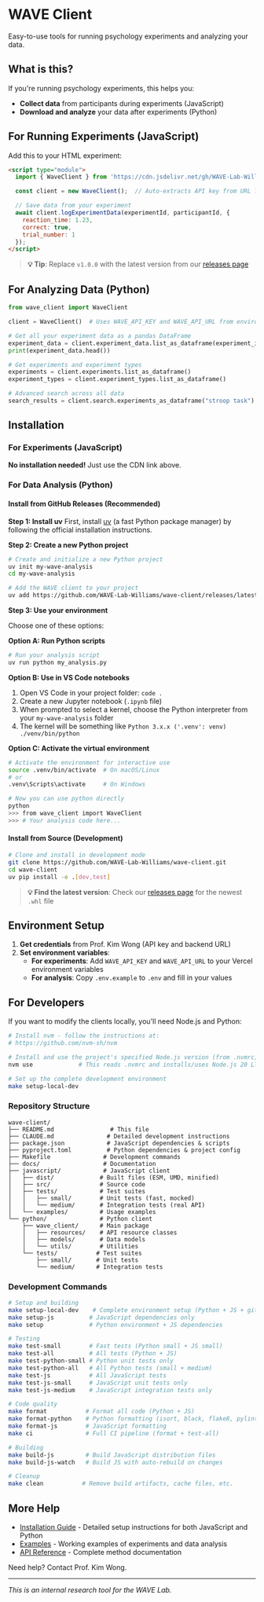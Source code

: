 # WAVE Client

Easy-to-use tools for running psychology experiments and analyzing your data.

## What is this?

If you're running psychology experiments, this helps you:
- **Collect data** from participants during experiments (JavaScript)
- **Download and analyze** your data after experiments (Python)

## For Running Experiments (JavaScript)

Add this to your HTML experiment:

```html
<script type="module">
  import { WaveClient } from 'https://cdn.jsdelivr.net/gh/WAVE-Lab-Williams/wave-client@v1.0.0/javascript/dist/wave-client.esm.js';

  const client = new WaveClient();  // Auto-extracts API key from URL ?key=exp_abc123

  // Save data from your experiment
  await client.logExperimentData(experimentId, participantId, {
    reaction_time: 1.23,
    correct: true,
    trial_number: 1
  });
</script>
```

> **💡 Tip**: Replace `v1.0.0` with the latest version from our [releases page](https://github.com/WAVE-Lab-Williams/wave-client/releases)

## For Analyzing Data (Python)

```python
from wave_client import WaveClient

client = WaveClient()  # Uses WAVE_API_KEY and WAVE_API_URL from environment

# Get all your experiment data as a pandas DataFrame
experiment_data = client.experiment_data.list_as_dataframe(experiment_id=123)
print(experiment_data.head())

# Get experiments and experiment types
experiments = client.experiments.list_as_dataframe()
experiment_types = client.experiment_types.list_as_dataframe()

# Advanced search across all data
search_results = client.search.experiments_as_dataframe("stroop task")
```

## Installation

### For Experiments (JavaScript)
**No installation needed!** Just use the CDN link above.

### For Data Analysis (Python)

#### Install from GitHub Releases (Recommended)

**Step 1: Install uv**
First, install [uv](https://docs.astral.sh/uv/getting-started/installation/#installing-uv) (a fast Python package manager) by following the official installation instructions.

**Step 2: Create a new Python project**
```bash
# Create and initialize a new Python project
uv init my-wave-analysis
cd my-wave-analysis

# Add the WAVE client to your project
uv add https://github.com/WAVE-Lab-Williams/wave-client/releases/latest/download/wave_client-1.0.0-py3-none-any.whl
```

**Step 3: Use your environment**

Choose one of these options:

**Option A: Run Python scripts**
```bash
# Run your analysis script
uv run python my_analysis.py
```

**Option B: Use in VS Code notebooks**
1. Open VS Code in your project folder: `code .`
2. Create a new Jupyter notebook (`.ipynb` file)
3. When prompted to select a kernel, choose the Python interpreter from your `my-wave-analysis` folder
4. The kernel will be something like `Python 3.x.x ('.venv': venv) ./venv/bin/python`

**Option C: Activate the virtual environment**
```bash
# Activate the environment for interactive use
source .venv/bin/activate  # On macOS/Linux
# or
.venv\Scripts\activate     # On Windows

# Now you can use python directly
python
>>> from wave_client import WaveClient
>>> # Your analysis code here...
```

#### Install from Source (Development)
```bash
# Clone and install in development mode
git clone https://github.com/WAVE-Lab-Williams/wave-client.git
cd wave-client
uv pip install -e .[dev,test]
```

> **💡 Find the latest version**: Check our [releases page](https://github.com/WAVE-Lab-Williams/wave-client/releases) for the newest `.whl` file

## Environment Setup

1. **Get credentials** from Prof. Kim Wong (API key and backend URL)
2. **Set environment variables**:
   - **For experiments**: Add `WAVE_API_KEY` and `WAVE_API_URL` to your Vercel environment variables
   - **For analysis**: Copy `.env.example` to `.env` and fill in your values

## For Developers

If you want to modify the clients locally, you'll need Node.js and Python:

```bash
# Install nvm - follow the instructions at:
# https://github.com/nvm-sh/nvm

# Install and use the project's specified Node.js version (from .nvmrc)
nvm use             # This reads .nvmrc and installs/uses Node.js 20 LTS

# Set up the complete development environment
make setup-local-dev
```

### Repository Structure

```
wave-client/
├── README.md                # This file
├── CLAUDE.md               # Detailed development instructions
├── package.json            # JavaScript dependencies & scripts
├── pyproject.toml          # Python dependencies & project config
├── Makefile               # Development commands
├── docs/                  # Documentation
├── javascript/            # JavaScript client
│   ├── dist/             # Built files (ESM, UMD, minified)
│   ├── src/              # Source code
│   ├── tests/            # Test suites
│   │   ├── small/        # Unit tests (fast, mocked)
│   │   └── medium/       # Integration tests (real API)
│   └── examples/         # Usage examples
└── python/               # Python client  
    ├── wave_client/      # Main package
    │   ├── resources/    # API resource classes
    │   ├── models/       # Data models
    │   └── utils/        # Utilities
    └── tests/           # Test suites
        ├── small/       # Unit tests
        └── medium/      # Integration tests
```

### Development Commands

```bash
# Setup and building
make setup-local-dev    # Complete environment setup (Python + JS + git hooks)
make setup-js          # JavaScript dependencies only
make setup             # Python environment + JS dependencies

# Testing
make test-small        # Fast tests (Python small + JS small)
make test-all          # All tests (Python + JS)
make test-python-small # Python unit tests only
make test-python-all   # All Python tests (small + medium)
make test-js           # All JavaScript tests
make test-js-small     # JavaScript unit tests only
make test-js-medium    # JavaScript integration tests only

# Code quality
make format           # Format all code (Python + JS)
make format-python    # Python formatting (isort, black, flake8, pylint)
make format-js        # JavaScript formatting
make ci               # Full CI pipeline (format + test-all)

# Building
make build-js         # Build JavaScript distribution files
make build-js-watch   # Build JS with auto-rebuild on changes

# Cleanup
make clean           # Remove build artifacts, cache files, etc.
```

## More Help

- [Installation Guide](docs/installation.md) - Detailed setup instructions for both JavaScript and Python
- [Examples](docs/examples.md) - Working examples of experiments and data analysis
- [API Reference](docs/api-reference.md) - Complete method documentation

Need help? Contact Prof. Kim Wong.

---

*This is an internal research tool for the WAVE Lab.*
